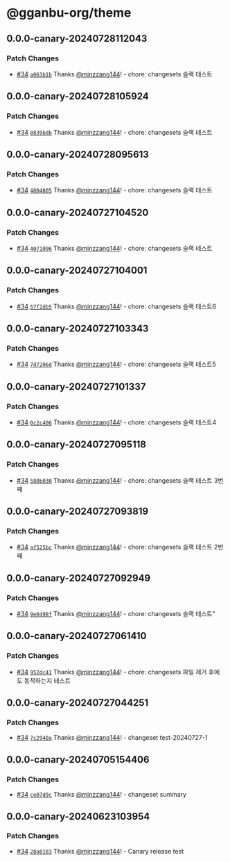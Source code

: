 # @gganbu-org/theme

## 0.0.0-canary-20240728112043

### Patch Changes

- [#34](https://github.com/gganbu-org/gganbu-ui/pull/34) [`a063b1b`](https://github.com/gganbu-org/gganbu-ui/commit/a063b1b8871390a13d80e448c7101ef37b26c163) Thanks [@minzzang144](https://github.com/minzzang144)! - chore: changesets 슬랙 테스트

## 0.0.0-canary-20240728105924

### Patch Changes

- [#34](https://github.com/gganbu-org/gganbu-ui/pull/34) [`8839bdb`](https://github.com/gganbu-org/gganbu-ui/commit/8839bdbd8d615814153a7dbc48a93f5bc1306803) Thanks [@minzzang144](https://github.com/minzzang144)! - chore: changesets 슬랙 테스트

## 0.0.0-canary-20240728095613

### Patch Changes

- [#34](https://github.com/gganbu-org/gganbu-ui/pull/34) [`4804805`](https://github.com/gganbu-org/gganbu-ui/commit/4804805a6c348279cc47c853f044fe865c74bea1) Thanks [@minzzang144](https://github.com/minzzang144)! - chore: changesets 슬랙 테스트

## 0.0.0-canary-20240727104520

### Patch Changes

- [#34](https://github.com/gganbu-org/gganbu-ui/pull/34) [`4071096`](https://github.com/gganbu-org/gganbu-ui/commit/4071096a9a9e31780cd6aa3def4dc5e6c9b64330) Thanks [@minzzang144](https://github.com/minzzang144)! - chore: changesets 슬랙 테스트

## 0.0.0-canary-20240727104001

### Patch Changes

- [#34](https://github.com/gganbu-org/gganbu-ui/pull/34) [`57f2db5`](https://github.com/gganbu-org/gganbu-ui/commit/57f2db5f5ff73c3275ac7a09e6fd1ff825f53466) Thanks [@minzzang144](https://github.com/minzzang144)! - chore: changesets 슬랙 테스트6

## 0.0.0-canary-20240727103343

### Patch Changes

- [#34](https://github.com/gganbu-org/gganbu-ui/pull/34) [`7d7206d`](https://github.com/gganbu-org/gganbu-ui/commit/7d7206dbb18f35a6c6592a72b9dfe956553489db) Thanks [@minzzang144](https://github.com/minzzang144)! - chore: changesets 슬랙 테스트5

## 0.0.0-canary-20240727101337

### Patch Changes

- [#34](https://github.com/gganbu-org/gganbu-ui/pull/34) [`0c2c406`](https://github.com/gganbu-org/gganbu-ui/commit/0c2c4063931d1fb152b0ed046dccc5b23a018a9b) Thanks [@minzzang144](https://github.com/minzzang144)! - chore: changesets 슬랙 테스트4

## 0.0.0-canary-20240727095118

### Patch Changes

- [#34](https://github.com/gganbu-org/gganbu-ui/pull/34) [`580b030`](https://github.com/gganbu-org/gganbu-ui/commit/580b03093dab7b5b25203e79a482cd112f56c065) Thanks [@minzzang144](https://github.com/minzzang144)! - chore: changesets 슬랙 테스트 3번째

## 0.0.0-canary-20240727093819

### Patch Changes

- [#34](https://github.com/gganbu-org/gganbu-ui/pull/34) [`af525bc`](https://github.com/gganbu-org/gganbu-ui/commit/af525bc67c901b71e53aa70e34b96ad9e5f2357c) Thanks [@minzzang144](https://github.com/minzzang144)! - chore: changesets 슬랙 테스트 2번째

## 0.0.0-canary-20240727092949

### Patch Changes

- [#34](https://github.com/gganbu-org/gganbu-ui/pull/34) [`9e0498f`](https://github.com/gganbu-org/gganbu-ui/commit/9e0498ff78785f09d8b30b9c17fa3c581cec3046) Thanks [@minzzang144](https://github.com/minzzang144)! - chore: changesets 슬랙 테스트"

## 0.0.0-canary-20240727061410

### Patch Changes

- [#34](https://github.com/gganbu-org/gganbu-ui/pull/34) [`952dc41`](https://github.com/gganbu-org/gganbu-ui/commit/952dc4178e8c5fe00bc4914b6179626f691603f7) Thanks [@minzzang144](https://github.com/minzzang144)! - chore: changesets 파일 제거 후에도 동작하는지 테스트

## 0.0.0-canary-20240727044251

### Patch Changes

- [#34](https://github.com/gganbu-org/gganbu-ui/pull/34) [`7c2940a`](https://github.com/gganbu-org/gganbu-ui/commit/7c2940a0a1db61159f556374fc6895bd3636d59c) Thanks [@minzzang144](https://github.com/minzzang144)! - changeset test-20240727-1

## 0.0.0-canary-20240705154406

### Patch Changes

- [#34](https://github.com/gganbu-org/gganbu-ui/pull/34) [`ce07d9c`](https://github.com/gganbu-org/gganbu-ui/commit/ce07d9c1b9c886656041e730e474ca279cb79257) Thanks [@minzzang144](https://github.com/minzzang144)! - changeset summary

## 0.0.0-canary-20240623103954

### Patch Changes

- [#34](https://github.com/gganbu-org/gganbu-ui/pull/34) [`28a0183`](https://github.com/gganbu-org/gganbu-ui/commit/28a01837467853dcf3815f6f39f7a2623e353420) Thanks [@minzzang144](https://github.com/minzzang144)! - Canary release test
